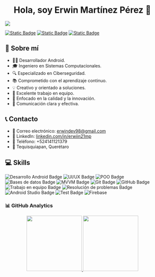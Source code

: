 <div align="center">
<h1 align="center">Hola, soy Erwin Martínez Pérez 👋</h1>
</div>
<img src="https://i.imgur.com/vYHp6EF.png">

[![Static Badge](https://img.shields.io/badge/Facebook-blue?style=social&logo=facebook)](https://www.facebook.com/ERwiin21MP/)
[![Static Badge](https://img.shields.io/badge/Instagram-white?style=social&logo=instagram)](https://www.instagram.com/erwiin21mp/)
[![Static Badge](https://img.shields.io/badge/X-white?style=social&logo=x)](https://twitter.com/ERwiin21MP)

## 👤 Sobre mí

- 👨‍💻 Desarrollador Android.
- 🎓 Ingeniero en Sistemas Computacionales.
- 🔍 Especializado en Ciberseguridad.
- 📚 Comprometido con el aprendizaje continuo.
- 💡 Creativo y orientado a soluciones.
- 👥 Excelente trabajo en equipo.
- 🌟 Enfocado en la calidad y la innovación.
- 💬 Comunicación clara y efectiva.

## 📞 Contacto

- 📧 Correo electrónico: [erwindev98@gmail.com](mailto:erwindev98@gmail.com)
- 🔗 LinkedIn: [linkedin.com/in/erwiin21mp](www.linkedin.com/in/erwiin21mp)
- 📱 Teléfono: +524141121379
- 📍 Tequisquiapan, Querétaro

## 💻 Skills

![Desarrollo Android Badge](https://img.shields.io/badge/Desarrollo%20Android-white?style=flat&logo=android)
![UI/UX Badge](https://img.shields.io/badge/UI/UX-white?style=flat&logo=adobe-xd)
![POO Badge](https://img.shields.io/badge/POO-white?style=flat&logo=java)
![Bases de datos Badge](https://img.shields.io/badge/Bases%20De%20Datos-white?style=flat&logo=sqlite)
![MVVM Badge](https://img.shields.io/badge/MVVM-white?style=flat)
![Git Badge](https://img.shields.io/badge/Git-white?style=flat&logo=git)
![GitHub Badge](https://img.shields.io/badge/GitHub-white?style=flat&logo=github)
![Trabajo en equipo Badge](https://img.shields.io/badge/Teamwork-white?style=flat)
![Resolución de problemas Badge](https://img.shields.io/badge/Problem%20resolution-white?style=flat)
![Android Studio Badge](https://img.shields.io/badge/Android%20Studio-white?style=flat)
![Test Badge](https://img.shields.io/badge/Test-white?style=flat)
![Firebase](https://img.shields.io/badge/Firebase-white?style=flat&logo=firebase)

### 📊 GitHub Analytics

<p align="center">
<a href="https://github.com/ERwiin21MP">
  <img height="180em" src="https://github-readme-stats-eight-theta.vercel.app/api?username=ERwiin21MP&show_icons=true&theme=algolia&include_all_commits=true&count_private=true"/>
  <img height="180em" src="https://github-readme-stats-eight-theta.vercel.app/api/top-langs/?username=ERwiin21MP&layout=compact&langs_count=8&theme=algolia"/>
</a>
</p>